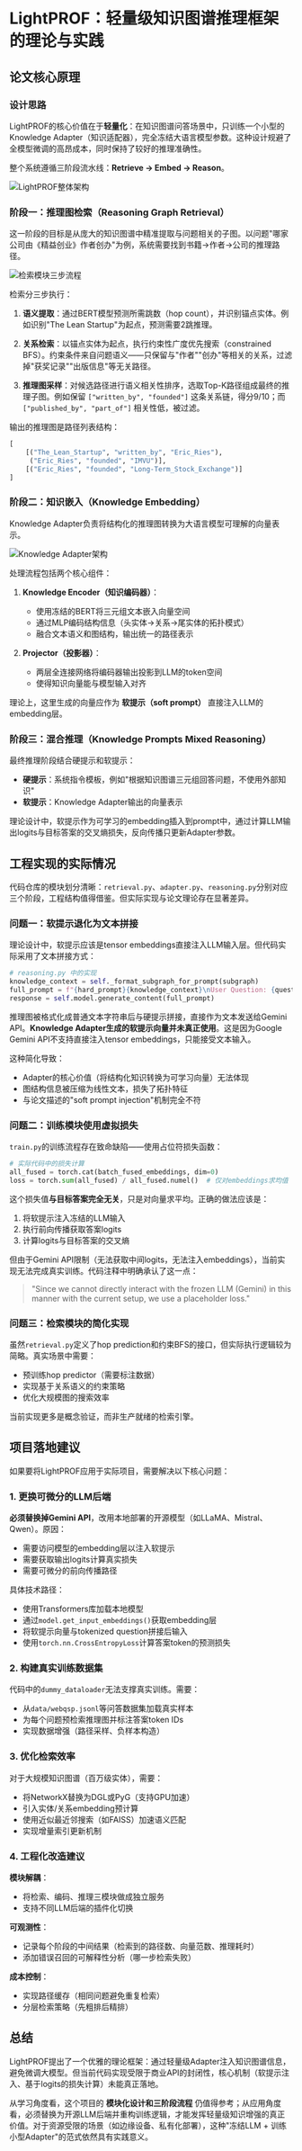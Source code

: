 # LightPROF：轻量级知识图谱推理框架的理论与实践

## 论文核心原理

### 设计思路

LightPROF的核心价值在于**轻量化**：在知识图谱问答场景中，只训练一个小型的Knowledge Adapter（知识适配器），完全冻结大语言模型参数。这种设计规避了全模型微调的高昂成本，同时保持了较好的推理准确性。

整个系统遵循三阶段流水线：**Retrieve → Embed → Reason**。

![LightPROF整体架构](images/figure1.png)

### 阶段一：推理图检索（Reasoning Graph Retrieval）

这一阶段的目标是从庞大的知识图谱中精准提取与问题相关的子图。以问题"哪家公司由《精益创业》作者创办"为例，系统需要找到书籍→作者→公司的推理路径。

![检索模块三步流程](images/figure2.png)

检索分三步执行：

1. **语义提取**：通过BERT模型预测所需跳数（hop count），并识别锚点实体。例如识别"The Lean Startup"为起点，预测需要2跳推理。

2. **关系检索**：以锚点实体为起点，执行约束性广度优先搜索（constrained BFS）。约束条件来自问题语义——只保留与"作者""创办"等相关的关系，过滤掉"获奖记录""出版信息"等无关路径。

3. **推理图采样**：对候选路径进行语义相关性排序，选取Top-K路径组成最终的推理子图。例如保留 `["written_by", "founded"]` 这条关系链，得分9/10；而 `["published_by", "part_of"]` 相关性低，被过滤。

输出的推理图是路径列表结构：
```python
[
    [("The_Lean_Startup", "written_by", "Eric_Ries"), 
     ("Eric_Ries", "founded", "IMVU")],
    [("Eric_Ries", "founded", "Long-Term_Stock_Exchange")]
]
```

### 阶段二：知识嵌入（Knowledge Embedding）

Knowledge Adapter负责将结构化的推理图转换为大语言模型可理解的向量表示。

![Knowledge Adapter架构](images/figure3.png)

处理流程包括两个核心组件：

1. **Knowledge Encoder（知识编码器）**：
   - 使用冻结的BERT将三元组文本嵌入向量空间
   - 通过MLP编码结构信息（头实体→关系→尾实体的拓扑模式）
   - 融合文本语义和图结构，输出统一的路径表示

2. **Projector（投影器）**：
   - 两层全连接网络将编码器输出投影到LLM的token空间
   - 使得知识向量能与模型输入对齐

理论上，这里生成的向量应作为 **软提示（soft prompt）** 直接注入LLM的embedding层。

### 阶段三：混合推理（Knowledge Prompts Mixed Reasoning）

最终推理阶段结合硬提示和软提示：

- **硬提示**：系统指令模板，例如"根据知识图谱三元组回答问题，不使用外部知识"
- **软提示**：Knowledge Adapter输出的向量表示

理论设计中，软提示作为可学习的embedding插入到prompt中，通过计算LLM输出logits与目标答案的交叉熵损失，反向传播只更新Adapter参数。

## 工程实现的实际情况

代码仓库的模块划分清晰：`retrieval.py`、`adapter.py`、`reasoning.py`分别对应三个阶段，工程结构值得借鉴。但实际实现与论文理论存在显著差异。

### 问题一：软提示退化为文本拼接

理论设计中，软提示应该是tensor embeddings直接注入LLM输入层。但代码实际采用了文本拼接方式：

```python
# reasoning.py 中的实现
knowledge_context = self._format_subgraph_for_prompt(subgraph)
full_prompt = f"{hard_prompt}{knowledge_context}\nUser Question: {question}\nAnswer:"
response = self.model.generate_content(full_prompt)
```

推理图被格式化成普通文本字符串后与硬提示拼接，直接作为文本发送给Gemini API。**Knowledge Adapter生成的软提示向量并未真正使用**。这是因为Google Gemini API不支持直接注入tensor embeddings，只能接受文本输入。

这种简化导致：
- Adapter的核心价值（将结构化知识转换为可学习向量）无法体现
- 图结构信息被压缩为线性文本，损失了拓扑特征
- 与论文描述的"soft prompt injection"机制完全不符

### 问题二：训练模块使用虚拟损失

`train.py`的训练流程存在致命缺陷——使用占位符损失函数：

```python
# 实际代码中的损失计算
all_fused = torch.cat(batch_fused_embeddings, dim=0)
loss = torch.sum(all_fused) / all_fused.numel()  # 仅对embeddings求均值
```

这个损失值**与目标答案完全无关**，只是对向量求平均。正确的做法应该是：

1. 将软提示注入冻结的LLM输入
2. 执行前向传播获取答案logits
3. 计算logits与目标答案的交叉熵

但由于Gemini API限制（无法获取中间logits，无法注入embeddings），当前实现无法完成真实训练。代码注释中明确承认了这一点：

> "Since we cannot directly interact with the frozen LLM (Gemini) in this manner with the current setup, we use a placeholder loss."

### 问题三：检索模块的简化实现

虽然`retrieval.py`定义了hop prediction和约束BFS的接口，但实际执行逻辑较为简略。真实场景中需要：

- 预训练hop predictor（需要标注数据）
- 实现基于关系语义的约束策略
- 优化大规模图的搜索效率

当前实现更多是概念验证，而非生产就绪的检索引擎。

## 项目落地建议

如果要将LightPROF应用于实际项目，需要解决以下核心问题：

### 1. 更换可微分的LLM后端

**必须替换掉Gemini API**，改用本地部署的开源模型（如LLaMA、Mistral、Qwen）。原因：

- 需要访问模型的embedding层以注入软提示
- 需要获取输出logits计算真实损失
- 需要可微分的前向传播路径

具体技术路径：
- 使用Transformers库加载本地模型
- 通过`model.get_input_embeddings()`获取embedding层
- 将软提示向量与tokenized question拼接后输入
- 使用`torch.nn.CrossEntropyLoss`计算答案token的预测损失

### 2. 构建真实训练数据集

代码中的`dummy_dataloader`无法支撑真实训练。需要：

- 从`data/webqsp.jsonl`等问答数据集加载真实样本
- 为每个问题预检索推理图并标注答案token IDs
- 实现数据增强（路径采样、负样本构造）

### 3. 优化检索效率

对于大规模知识图谱（百万级实体），需要：

- 将NetworkX替换为DGL或PyG（支持GPU加速）
- 引入实体/关系embedding预计算
- 使用近似最近邻搜索（如FAISS）加速语义匹配
- 实现增量索引更新机制

### 4. 工程化改造建议

**模块解耦**：
- 将检索、编码、推理三模块做成独立服务
- 支持不同LLM后端的插件化切换

**可观测性**：
- 记录每个阶段的中间结果（检索到的路径数、向量范数、推理耗时）
- 添加错误召回的可解释性分析（哪一步检索失败）

**成本控制**：
- 实现路径缓存（相同问题避免重复检索）
- 分层检索策略（先粗排后精排）

## 总结

LightPROF提出了一个优雅的理论框架：通过轻量级Adapter注入知识图谱信息，避免微调大模型。但当前代码实现受限于商业API的封闭性，核心机制（软提示注入、基于logits的损失计算）未能真正落地。

从学习角度看，这个项目的 **模块化设计和三阶段流程** 仍值得参考；从应用角度看，必须替换为开源LLM后端并重构训练逻辑，才能发挥轻量级知识增强的真正价值。对于资源受限的场景（如边缘设备、私有化部署），这种"冻结LLM + 训练小型Adapter"的范式依然具有实践意义。